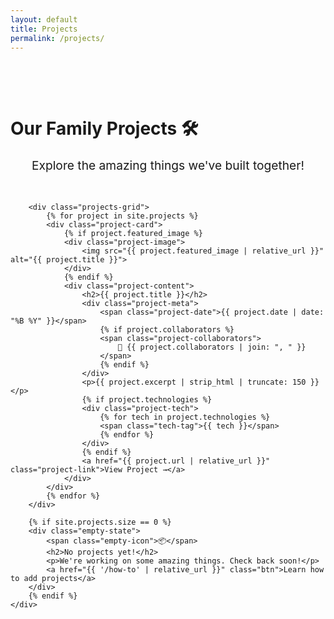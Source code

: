 ```yaml
---
layout: default
title: Projects
permalink: /projects/
---
```


<div class="container">
    <div class="projects-page">
        <h1 class="page-title">Our Family Projects 🛠️</h1>
        <p class="page-intro">Explore the amazing things we've built together!</p>

        <div class="projects-grid">
            {% for project in site.projects %}
            <div class="project-card">
                {% if project.featured_image %}
                <div class="project-image">
                    <img src="{{ project.featured_image | relative_url }}" alt="{{ project.title }}">
                </div>
                {% endif %}
                <div class="project-content">
                    <h2>{{ project.title }}</h2>
                    <div class="project-meta">
                        <span class="project-date">{{ project.date | date: "%B %Y" }}</span>
                        {% if project.collaborators %}
                        <span class="project-collaborators">
                            👥 {{ project.collaborators | join: ", " }}
                        </span>
                        {% endif %}
                    </div>
                    <p>{{ project.excerpt | strip_html | truncate: 150 }}</p>
                    {% if project.technologies %}
                    <div class="project-tech">
                        {% for tech in project.technologies %}
                        <span class="tech-tag">{{ tech }}</span>
                        {% endfor %}
                    </div>
                    {% endif %}
                    <a href="{{ project.url | relative_url }}" class="project-link">View Project →</a>
                </div>
            </div>
            {% endfor %}
        </div>

        {% if site.projects.size == 0 %}
        <div class="empty-state">
            <span class="empty-icon">📦</span>
            <h2>No projects yet!</h2>
            <p>We're working on some amazing things. Check back soon!</p>
            <a href="{{ '/how-to' | relative_url }}" class="btn">Learn how to add projects</a>
        </div>
        {% endif %}
    </div>
</div>

<style>
.projects-page {
    padding: 3rem 0;
}

.page-intro {
    text-align: center;
    font-size: 1.2rem;
    color: var(--text-dark);
    margin-bottom: 3rem;
}

.projects-grid {
    display: grid;
    grid-template-columns: repeat(auto-fill, minmax(350px, 1fr));
    gap: 2rem;
    margin-bottom: 3rem;
}

.project-card {
    background: white;
    border-radius: var(--border-radius);
    overflow: hidden;
    box-shadow: 0 5px 15px var(--shadow);
    transition: transform 0.3s ease;
}

.project-card:hover {
    transform: translateY(-5px);
}

.project-image {
    height: 200px;
    overflow: hidden;
    background: linear-gradient(135deg, var(--light-green), var(--pond-blue));
}

.project-image img {
    width: 100%;
    height: 100%;
    object-fit: cover;
}

.project-content {
    padding: 1.5rem;
}

.project-content h2 {
    color: var(--dark-green);
    margin-bottom: 0.5rem;
}

.project-meta {
    display: flex;
    gap: 1rem;
    margin-bottom: 1rem;
    font-size: 0.9rem;
    color: #666;
}

.project-tech {
    display: flex;
    flex-wrap: wrap;
    gap: 0.5rem;
    margin: 1rem 0;
}

.tech-tag {
    background: var(--light-green);
    color: var(--dark-green);
    padding: 0.25rem 0.75rem;
    border-radius: 15px;
    font-size: 0.85rem;
}

.project-link {
    display: inline-block;
    color: var(--primary-green);
    text-decoration: none;
    font-weight: 600;
    margin-top: 1rem;
    transition: color 0.3s ease;
}

.project-link:hover {
    color: var(--dark-green);
}

.empty-state {
    text-align: center;
    padding: 4rem 2rem;
    background: white;
    border-radius: var(--border-radius);
    box-shadow: 0 5px 15px var(--shadow);
}

.empty-icon {
    font-size: 4rem;
    display: block;
    margin-bottom: 1rem;
}

.empty-state h2 {
    color: var(--dark-green);
    margin-bottom: 0.5rem;
}

.empty-state p {
    color: var(--text-dark);
    margin-bottom: 2rem;
}

.btn {
    display: inline-block;
    padding: 0.75rem 2rem;
    background: var(--primary-green);
    color: white;
    text-decoration: none;
    border-radius: 25px;
    transition: background 0.3s ease;
}

.btn:hover {
    background: var(--dark-green);
}
</style>
